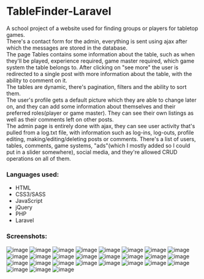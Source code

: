 # TableFinder-Laravel

A school project of a website used for finding groups or players for tabletop games.  
There's a contact form for the admin, everything is sent using ajax after which the messages are stored in the database.  
The page Tables contains some information about the table, such as when they'll be played, experience required, game master required, which game system the table belongs to. After clicking on "see more" the user is redirected to a single post with more information about the table, with the ability to comment on it.  
The tables are dynamic, there's pagination, filters and the ability to sort them.  
The user's profile gets a default picture which they are able to change later on, and they can add some information about themselves and their preferred roles(player or game master). They can see their own listings as well as their comments left on other posts.  
The admin page is entirely done with ajax, they can see user activity that's pulled from a log.txt file, with information such as log-ins, log-outs, profile editing, making/editing/deleting posts or comments. There's a list of users, tables, comments, game systems, "ads"(which I mostly added so I could put in a slider somewhere), social media, and they're allowed CRUD operations on all of them. 
  

### Languages used: ###

- HTML
- CSS3/SASS
- JavaScript
- jQuery
- PHP
- Laravel

### Screenshots: ###

![image](https://user-images.githubusercontent.com/51056981/220644314-65790cb0-7829-47c5-b3ca-baccaa9792ef.png)
![image](https://user-images.githubusercontent.com/51056981/220644352-0499ffa0-0cde-4169-a5bf-cdb677222887.png)
![image](https://user-images.githubusercontent.com/51056981/220644378-1967a90c-2745-4d2a-b341-353c2132d51c.png)
![image](https://user-images.githubusercontent.com/51056981/220644413-058a2194-f2b0-4b95-9753-247d66566639.png)
![image](https://user-images.githubusercontent.com/51056981/220644440-99a9e2ae-f8a6-414c-973c-8e533dfa39d9.png)
![image](https://user-images.githubusercontent.com/51056981/220644459-00258708-73af-4b8a-b74b-af9affb3f38d.png)
![image](https://user-images.githubusercontent.com/51056981/220644493-1c138a55-1262-4645-b905-01c639e6d9bb.png)
![image](https://user-images.githubusercontent.com/51056981/220644545-9f61b885-4dd4-4d85-9349-7dc773416194.png)
![image](https://user-images.githubusercontent.com/51056981/220644576-4fc857c9-0590-49f0-8b4e-5f7dd6de1c57.png)
![image](https://user-images.githubusercontent.com/51056981/220644614-6ae505df-2961-40a4-98cf-f144bde24200.png)
![image](https://user-images.githubusercontent.com/51056981/220644661-039a12a2-d93a-4865-81f4-435f74da39a8.png)
![image](https://user-images.githubusercontent.com/51056981/220644684-7b74292b-a485-46d9-98dd-0ca83fcde78d.png)
![image](https://user-images.githubusercontent.com/51056981/220644730-bbcd29a3-278c-4368-b0b6-cdf6d53f0ae7.png)
![image](https://user-images.githubusercontent.com/51056981/220644759-72444a22-71cd-4d63-bfc4-68740cae1a19.png)
![image](https://user-images.githubusercontent.com/51056981/220644781-65558391-e3d6-4a47-8a60-8661559c75ec.png)
![image](https://user-images.githubusercontent.com/51056981/220644833-4ee69e80-0a7b-4ad6-8cab-2cb5bf83d543.png)
![image](https://user-images.githubusercontent.com/51056981/220644862-fbefc6f9-d514-4e73-aed5-0c42d81b66d8.png)
![image](https://user-images.githubusercontent.com/51056981/220644893-39b32d76-54a5-462d-8d04-a41f3e397b84.png)
![image](https://user-images.githubusercontent.com/51056981/220644944-5fff78d2-318c-407c-bab8-9468c8207a7e.png)
![image](https://user-images.githubusercontent.com/51056981/220644992-9358827f-a9a5-4e09-a0f7-75d58e5407ae.png)
![image](https://user-images.githubusercontent.com/51056981/220645025-291f7ea0-dd83-44b7-a087-dca2fd1c0cd2.png)
![image](https://user-images.githubusercontent.com/51056981/220645064-bb31ea2b-1701-475a-9861-3daf61c6d8c1.png)
![image](https://user-images.githubusercontent.com/51056981/220645108-2ee9417f-7fbc-478c-a369-583410d752ce.png)
![image](https://user-images.githubusercontent.com/51056981/220645135-9ca83f8f-61af-40bc-8d57-7ecf21cd0649.png)
![image](https://user-images.githubusercontent.com/51056981/220645173-c380127c-7b24-44e2-84ba-a85b3e17db7e.png)
![image](https://user-images.githubusercontent.com/51056981/220645201-f4e708a3-7535-4057-ad47-8a58236a89ee.png)
![image](https://user-images.githubusercontent.com/51056981/220645231-9ad34cbf-6548-40a0-b584-447813c40463.png)



